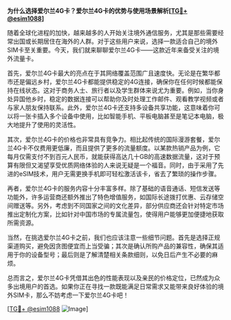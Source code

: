 **为什么选择爱尔兰4G卡？爱尔兰4G卡的优势与使用场景解析[[TG💪+ @esim1088](https://t.me/s/esim1088)]**

随着全球化进程的加快，越来越多的人开始关注境外通信服务，尤其是那些需要经常出国或长期居住在海外的人群。对于这些用户来说，选择一款适合自己的境外SIM卡至关重要。今天，我们就来聊聊爱尔兰4G卡——这款近年来备受关注的境外流量卡。

首先，爱尔兰4G卡最大的亮点在于其网络覆盖范围广且速度快。无论是在繁华都市还是偏远乡村，爱尔兰4G卡都能提供稳定的4G连接，确保你在任何时候都能保持在线状态。这对于商务人士、旅行者以及学生群体来说尤为重要。例如，当你身处异国他乡时，稳定的数据连接可以帮助你及时处理工作邮件、观看教学视频或者与家人朋友保持联系。此外，爱尔兰4G卡还支持多设备共享功能，这意味着你可以将一张卡插入多个设备中使用，比如智能手机、平板电脑甚至是笔记本电脑，极大地提升了使用的灵活性。

其次，爱尔兰4G卡的价格也非常具有竞争力。相比起传统的国际漫游套餐，爱尔兰4G卡不仅费用更低廉，而且提供了更多的流量额度。以某款热销产品为例，它每月仅需支付不到百元人民币，就能获得高达几十GB的高速数据流量，这对于预算有限但又渴望享受优质网络体验的人来说无疑是一个福音。同时，由于采用了先进的eSIM技术，用户无需更换手机即可轻松激活该卡，省去了繁琐的操作步骤。

再者，爱尔兰4G卡的服务内容十分丰富多样。除了基础的语音通话、短信发送等功能外，许多运营商还额外推出了特色增值服务，如国际长途拨打优惠、云存储空间赠送等。另外，考虑到不同国家之间的文化差异，部分供应商还会针对特定市场推出定制化方案，比如针对中国市场的专属流量包，使得用户能够更加便捷地获取所需资源。

当然，在挑选爱尔兰4G卡之前，我们也应该注意一些细节问题。首先是选择正规渠道购买，避免因贪图便宜而上当受骗；其次是确认所购产品的兼容性，确保其适用于你的设备型号；最后则是了解清楚相关条款细则，以免日后产生不必要的麻烦。

总而言之，爱尔兰4G卡凭借其出色的性能表现以及亲民的价格定位，已然成为众多出境用户的首选。如果你正在寻找一款既能满足日常需求又能带来良好体验的境外SIM卡，那么不妨考虑一下爱尔兰4G卡吧！

[[TG💪+ @esim1088](https://t.me/s/esim1088) ![Image](https://i.postimg.cc/4NQfJmqS/Snipaste-2025-05-13-00-14-12.png)]